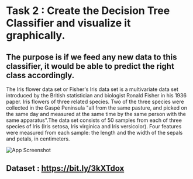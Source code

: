 
# Task 2 : Create the Decision Tree Classifier and visualize it graphically.

## The purpose is if we feed any new data to this classifier, it would be able to predict the right class accordingly.

The Iris flower data set or Fisher's Iris data set is a multivariate data set introduced by the British statistician and biologist Ronald Fisher in his 1936 paper. Iris flowers of three related species. Two of the three species were collected in the Gaspé Peninsula "all from the same pasture, and picked on the same day and measured at the same time by the same person with the same apparatus".The data set consists of 50 samples from each of three species of Iris (Iris setosa, Iris virginica and Iris versicolor). Four features were measured from each sample: the length and the width of the sepals and petals, in centimeters.

![App Screenshot](https://miro.medium.com/max/1400/0*Uw37vrrKzeEWahdB)

## Dataset : https://bit.ly/3kXTdox
